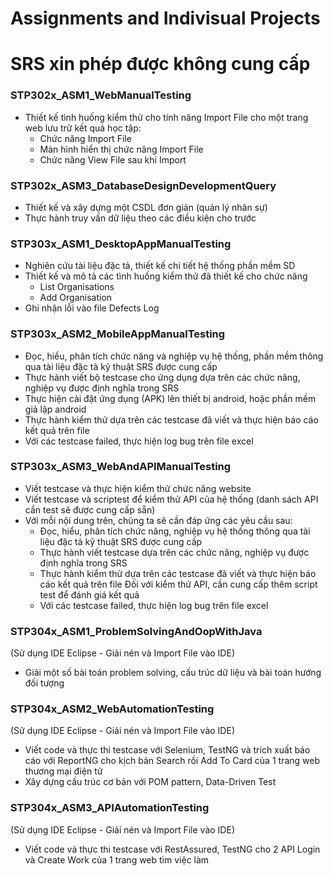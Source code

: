 # Assignments and Indivisual Projects
# SRS xin phép được không cung cấp

### STP302x_ASM1_WebManualTesting
- Thiết kế tình huống kiểm thử cho tính năng Import File cho một trang web lưu trữ kết quả học tập:
  + Chức năng Import File
  + Màn hình hiển thị chức năng Import File
  + Chức năng View File sau khi Import


### STP302x_ASM3_DatabaseDesignDevelopmentQuery
- Thiết kế và xây dựng một CSDL đơn giản (quản lý nhân sự)
- Thực hành truy vấn dữ liệu theo các điều kiện cho trước


### STP303x_ASM1_DesktopAppManualTesting
- Nghiên cứu tài liệu đặc tả, thiết kế chi tiết hệ thống phần mềm SD
- Thiết kế và mô tả các tình huống kiểm thử đã thiết kế cho chức năng
  + List Organisations
  + Add Organisation
- Ghi nhận lỗi vào file Defects Log


### STP303x_ASM2_MobileAppManualTesting
- Đọc, hiểu, phân tích chức năng và nghiệp vụ hệ thống, phần mềm thông qua
tài liệu đặc tả kỹ thuật SRS được cung cấp
- Thực hành viết bộ testcase cho ứng dụng dựa trên các chức năng, nghiệp vụ
được định nghĩa trong SRS
- Thực hiện cài đặt ứng dụng (APK) lên thiết bị android, hoặc phần mềm giả lập
android
- Thực hành kiểm thử dựa trên các testcase đã viết và thực hiện báo cáo kết
quả trên file
- Với các testcase failed, thực hiện log bug trên file excel


### STP303x_ASM3_WebAndAPIManualTesting
- Viết testcase và thực hiện kiểm thử chức năng website
- Viết testcase và scriptest để kiểm thử API của hệ thống (danh sách API cần test sẽ được cung cấp sẵn)
- Với mỗi nội dung trên, chúng ta sẽ cần đáp ứng các yêu cầu sau:
  + Đọc, hiểu, phân tích chức năng, nghiệp vụ hệ thống thông qua tài liệu đặc tả kỹ thuật SRS được cung cấp
  + Thực hành viết testcase dựa trên các chức năng, nghiệp vụ được định nghĩa trong SRS
  + Thực hành kiểm thử dựa trên các testcase đã viết và thực hiện báo cáo kết quả trên file
    Đối với kiểm thử API, cần cung cấp thêm script test để đánh giá kết quả
  + Với các testcase failed, thực hiện log bug trên file excel


### STP304x_ASM1_ProblemSolvingAndOopWithJava
(Sử dụng IDE Eclipse - Giải nén và Import File vào IDE)
- Giải một số bài toán problem solving, cấu trúc dữ liệu và bài toán hướng đối tượng


### STP304x_ASM2_WebAutomationTesting
(Sử dụng IDE Eclipse - Giải nén và Import File vào IDE)
- Viết code và thực thi testcase với Selenium, TestNG và trích xuất báo cáo với ReportNG cho kịch bản Search rồi Add To Card của 1 trang web thương mại điện tử
- Xây dựng cấu trúc cơ bản với POM pattern, Data-Driven Test

### STP304x_ASM3_APIAutomationTesting
(Sử dụng IDE Eclipse - Giải nén và Import File vào IDE)
- Viết code và thực thi testcase với RestAssured, TestNG cho 2 API Login và Create Work của 1 trang web tìm việc làm
